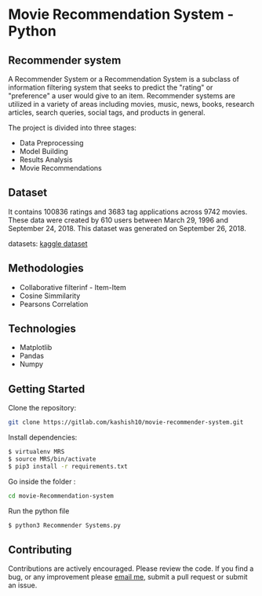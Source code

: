 Movie Recommendation System - Python
==========================================================

Recommender system
------------------
A Recommender System or a Recommendation System is a subclass of information filtering system that seeks to predict the "rating" or "preference" a user would give to an item.
Recommender systems are utilized in a variety of areas including movies, music, news, books, research articles, search queries, social tags, and products in general.

The project is divided into three stages:
* Data Preprocessing
* Model Building
* Results Analysis
* Movie Recommendations

Dataset
-------
It contains 100836 ratings and 3683 tag applications across 9742 movies. These data were created by 610 users between March 29, 1996 and September 24, 2018. This dataset was generated on September 26, 2018.

datasets: [kaggle dataset](https://grouplens.org/datasets/movielens/latest/)

Methodologies
-----------
- Collaborative filterinf - Item-Item
- Cosine Simmilarity
- Pearsons Correlation

Technologies
------------
- Matplotlib
- Pandas
- Numpy

Getting Started
----------------------
Clone the repository:

```bash
git clone https://gitlab.com/kashish10/movie-recommender-system.git
```
Install dependencies:
```bash
$ virtualenv MRS
$ source MRS/bin/activate
$ pip3 install -r requirements.txt
```
Go inside the folder :

```bash
cd movie-Recommendation-system
```
Run the python file
```bash
$ python3 Recommender Systems.py
```

Contributing
------------
Contributions are actively encouraged. Please review the code. If you find a bug, or any improvement please [email me](kashish.chaurasia10@gmail.com), submit a pull request or submit an issue.


